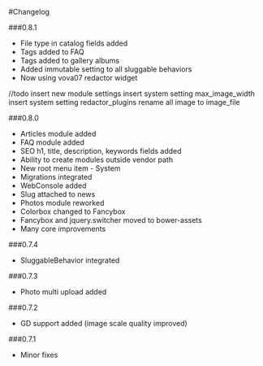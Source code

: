 #Changelog

###0.8.1
* File type in catalog fields added
* Tags added to FAQ
* Tags added to gallery albums
* Added immutable setting to all sluggable behaviors
* Now using vova07 redactor widget

//todo
insert new module settings
insert system setting max_image_width
insert system setting redactor_plugins
rename all image to image_file


###0.8.0
* Articles module added
* FAQ module added
* SEO h1, title, description, keywords fields added
* Ability to create modules outside vendor path
* New root menu item - System
* Migrations integrated
* WebConsole added
* Slug attached to news
* Photos module reworked
* Colorbox changed to Fancybox
* Fancybox and jquery.switcher moved to bower-assets
* Many core improvements

###0.7.4
* SluggableBehavior integrated

###0.7.3
* Photo multi upload added

###0.7.2
* GD support added (image scale quality improved)

###0.7.1
* Minor fixes